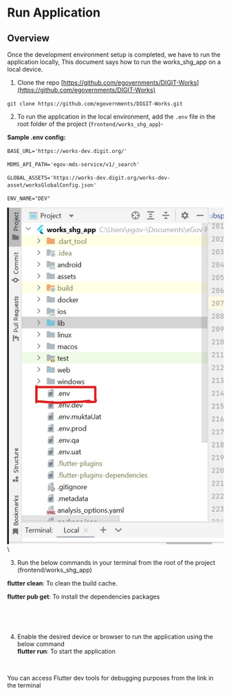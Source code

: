 # Run Application

## Overview

Once the development environment setup is completed, we have to run the application locally, This document says how to run the works\_shg\_app on a local device.

1. Clone the repo [https://github.com/egovernments/DIGIT-Works](https://github.com/egovernments/DIGIT-Works)

&#x20;               `git clone https://github.com/egovernments/DIGIT-Works.git`&#x20;

2. To run the application in the local environment, add the `.env` file in the root folder of the project  (`frontend/works_shg_app`)-

&#x20;     **Sample .env config:**&#x20;

`BASE_URL='https://works-dev.digit.org/'`

`MDMS_API_PATH='egov-mds-service/v1/_search'`

`GLOBAL_ASSETS='https://works-dev.digit.org/works-dev-asset/worksGlobalConfig.json'`

`ENV_NAME="DEV"`

![](<../../../../.gitbook/assets/image (9).png>)\


3. Run the below commands  in your terminal from the root of the project (frontend/works\_shg\_app)

**flutter clean**: To clean the build cache.

**flutter pub get**: To install the dependencies packages

<figure><img src="https://lh3.googleusercontent.com/SHrZwG_c2Vn1-bkZ-3exFhlQXb4IkoIY51DPH_UWHmuJ46wPOCaOe3TdAcvmZ4GbzhJMuagpOCt-LdqTwCRFyKJMGGQYTuJsz3jyamSW0iT_K76909l1mo0nTYRc2roKa7O6pDAK_ZYKyVlXbrwE7t0" alt=""><figcaption></figcaption></figure>

<figure><img src="https://lh3.googleusercontent.com/dhkc5EZMRB6vrTv4AWh6hoi_23ucWOKDTMke3yPBhf_IxX0LegcejIcHxFD6x85LrNB94dj3VkkA6tsHUFT8uCYI8EZce9zfFESUXp5NJ4zhQLcqGPIQFflSYEQiuSmVHS2ceRbW8SXdLvxU-WO2zqw" alt=""><figcaption></figcaption></figure>

4. Enable the desired device or browser  to run the application using the below command\
   **flutter run**: To start the application

<figure><img src="https://lh5.googleusercontent.com/l37Ter4BROECfKSXZ2-GMf6PeAolByl-JddJRvcvxFSIGDB0oPaPbpPlaSrKnUIhavpaGgrafHTU3PWKTcsAUPF4z95y1IG4v_OkakNt8MdJre1Rsl8qOlQLUJkft7Vup_HsTB33ArFzjST_Qqqqqks" alt=""><figcaption></figcaption></figure>

You can access Flutter dev tools for debugging purposes from the link in the terminal

<figure><img src="https://lh6.googleusercontent.com/qGIR_8duLahPvljlOBLJF9LVyZjSDreye6QganNQGMAQigP4m8K2GbnPfCmCRrFeIakfgywAJ1vTHlutpZN24ElseB3V9yelV9wQE5015gaYK9l9SygvJuh-9RmqlS5d9ioUiRZE5Th5FmoC_5L6k74" alt=""><figcaption></figcaption></figure>
